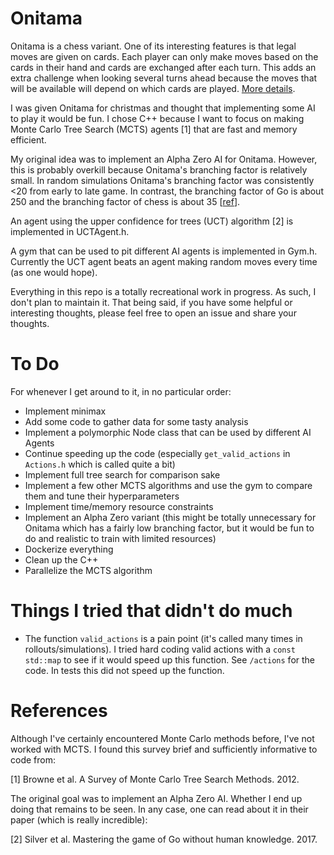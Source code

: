 # Onitama

Onitama is a chess variant. One of its interesting features is that legal moves are given on cards. Each player can only make moves based on the cards in their hand and cards are exchanged after each turn. This adds an extra challenge when looking several turns ahead because the moves that will be available will depend on which cards are played. [More details](https://www.chessvariants.com/rules/onitama).

I was given Onitama for christmas and thought that implementing some AI to play it would be fun.  I chose C++ because I want to focus on making Monte Carlo Tree Search (MCTS) agents [1] that are fast and memory efficient.

My original idea was to implement an Alpha Zero AI for Onitama. However, this is probably overkill because Onitama's branching factor is relatively small. In random simulations Onitama's branching factor was consistently <20 from early to late game. In contrast, the branching factor of Go is about 250 and the branching factor of chess is about 35 [[ref](https://en.wikipedia.org/wiki/Branching_factor)].

An agent using the upper confidence for trees (UCT) algorithm [2] is implemented in UCTAgent.h. 

A gym that can be used to pit different AI agents is implemented in Gym.h. Currently the UCT agent beats an agent making random moves every time (as one would hope).

Everything in this repo is a totally recreational work in progress. As such, I don't plan to maintain it. That being said, if you have some helpful or interesting thoughts, please feel free to open an issue and share your thoughts.

# To Do

For whenever I get around to it, in no particular order:

- Implement minimax
- Add some code to gather data for some tasty analysis
- Implement a polymorphic Node class that can be used by different AI Agents
- Continue speeding up the code (especially `get_valid_actions` in `Actions.h` which is called quite a bit)
- Implement full tree search for comparison sake
- Implement a few other MCTS algorithms and use the gym to compare them and tune their hyperparameters
- Implement time/memory resource constraints
- Implement an Alpha Zero variant (this might be totally unnecessary for Onitama which has a fairly low branching factor, but it would be fun to do and realistic to train with limited resources)
- Dockerize everything
- Clean up the C++
- Parallelize the MCTS algorithm

# Things I tried that didn't do much

- The function `valid_actions` is a pain point (it's called many times in rollouts/simulations). I tried hard coding valid actions with a `const std::map` to see if it would speed up this function. See `/actions` for the code. In tests this did not speed up the function. 

# References

Although I've certainly encountered Monte Carlo methods before, I've not worked with MCTS. I found this survey brief and sufficiently informative to code from:

[1] Browne et al. A Survey of Monte Carlo Tree Search Methods. 2012.

The original goal was to implement an Alpha Zero AI. Whether I end up doing that remains to be seen. In any case, one can read about it in their paper (which is really incredible):

[2] Silver et al. Mastering the game of Go without human knowledge. 2017.
